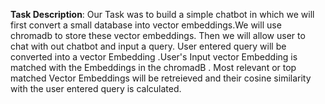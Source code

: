__Task Description__:
Our Task was to build a simple chatbot in which we will first convert a small database into vector embeddings.We will use chromadb to store these vector embeddings.
Then we will allow user to  chat with out chatbot and input a query. User entered query will be converted into a vector Embedding .User's Input vector Embedding is matched
with the Embeddings in the chromadB . Most relevant or top matched Vector Embeddings will be retreieved and their cosine similarity with the user entered query is calculated.

